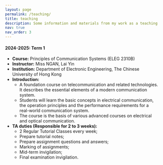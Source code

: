 ```yaml
---
layout: page
permalink: /teaching/
title: teaching
description: Some information and materials from my work as a teaching assistant in some courses.
nav: true
nav_order: 3
---
```


#### 2024-2025: Term 1

- **Course:** Principles of Communication Systems (ELEG 2310B)
- **Instructor:** Miss NGAN, Lai Yin
- **Institution:** Department of Electronic Engineering, The Chinese University of Hong Kong
- **Introduction:**
  - A foundation course on telecommunication and related technologies. It describes the essential elements of a modern communication system.
  - Students will learn the basic concepts in electrical communication, the operation principles and the performance requirements for a real-world communication system.
  - The course is the basis of various advanced courses on electrical and optical communication.
- **TA duties (Responsible for 2 to 3 weeks):**
  - 2 Regular Tutorial Classes every week;
  - Prepare tutorial notes;
  - Prepare assignment questions and answers;
  - Marking of assignments;
  - Mid-term invigilation;
  - Final examination invigilation.
